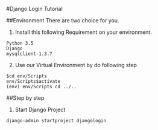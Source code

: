 #Django Login Tutorial

##Environment
There are two choice for you.

1. Install this following Requirement on your environment.
```
Python 3.5
Django
mysqlclient-1.3.7
```

2. Use our Virtual Environment by do following step
```
$cd env/Scripts
env/Scripts$activate
(env) env/Scripts cd ../..
```

##Step by step
1. Start Django Project

```
django-admin startproject djangologin
```
